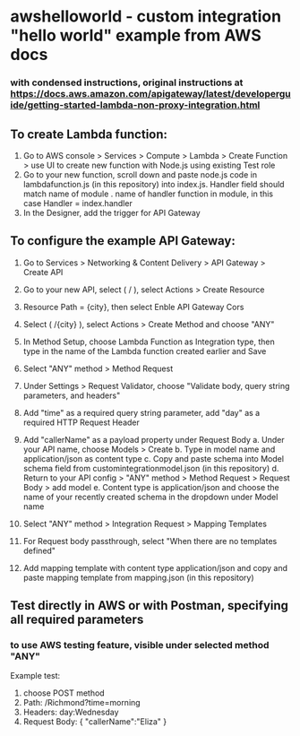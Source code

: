# awshelloworld - custom integration "hello world" example from AWS docs
### with condensed instructions, original instructions at https://docs.aws.amazon.com/apigateway/latest/developerguide/getting-started-lambda-non-proxy-integration.html


## To create Lambda function:
1. Go to AWS console > Services > Compute > Lambda > Create Function > use UI to create new function with Node.js using existing Test role
2. Go to your new function, scroll down and paste node.js code in lambdafunction.js (in this repository) into index.js. Handler field should match name of module . name of handler function in module, in this case Handler = index.handler
3. In the Designer, add the trigger for API Gateway

## To configure the example API Gateway:
1. Go to Services > Networking & Content Delivery > API Gateway > Create API
2. Go to your new API, select ( / ), select Actions > Create Resource
3. Resource Path = {city}, then select Enble API Gateway Cors
4. Select ( /{city} ), select Actions > Create Method and choose "ANY"
5. In Method Setup, choose Lambda Function as Integration type, then type in the name of the Lambda function created earlier and Save
6. Select "ANY" method > Method Request
7. Under Settings > Request Validator, choose "Validate body, query string parameters, and headers"
8. Add "time" as a required query string parameter, add "day" as a required HTTP Request Header
9. Add "callerName" as a payload property under Request Body
        a. Under your API name, choose Models > Create
        b. Type in model name and application/json as content type
        c. Copy and paste schema into Model schema field from customintegrationmodel.json (in this repository)
        d. Return to your API config > "ANY" method > Method Request > Request Body > add model
        e. Content type is application/json and choose the name of your recently created schema in the dropdown under Model name
        
10. Select "ANY" method > Integration Request > Mapping Templates
11. For Request body passthrough, select "When there are no templates defined"
12. Add mapping template with content type application/json and copy and paste mapping template from mapping.json (in this repository)

## Test directly in AWS or with Postman, specifying all required parameters
### to use AWS testing feature, visible under selected method "ANY"
Example test:
1. choose POST method
2. Path: /Richmond?time=morning
3. Headers: day:Wednesday
4. Request Body:
   {
    "callerName":"Eliza"
    }

        
        

